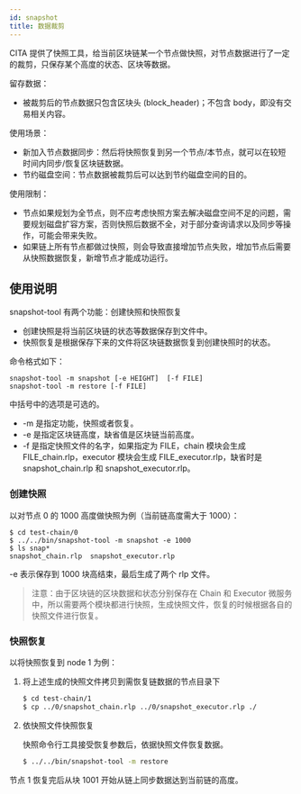 ```yaml
---
id: snapshot
title: 数据裁剪
---
```


CITA 提供了快照工具，给当前区块链某一个节点做快照，对节点数据进行了一定的裁剪，只保存某个高度的状态、区块等数据。

留存数据：

- 被裁剪后的节点数据只包含区块头 (block_header)；不包含 body，即没有交易相关内容。

使用场景：

- 新加入节点数据同步：然后将快照恢复到另一个节点/本节点，就可以在较短时间内同步/恢复区块链数据。
- 节约磁盘空间：节点数据被裁剪后可以达到节约磁盘空间的目的。

使用限制：

- 节点如果规划为全节点，则不应考虑快照方案去解决磁盘空间不足的问题，需要规划磁盘扩容方案，否则快照后数据不全，对于部分查询请求以及同步等操作，可能会带来失败。
- 如果链上所有节点都做过快照，则会导致直接增加节点失败，增加节点后需要从快照数据恢复，新增节点才能成功运行。

## 使用说明

snapshot-tool 有两个功能：创建快照和快照恢复

- 创建快照是将当前区块链的状态等数据保存到文件中。
- 快照恢复是根据保存下来的文件将区块链数据恢复到创建快照时的状态。

命令格式如下：

    snapshot-tool -m snapshot [-e HEIGHT]  [-f FILE]
    snapshot-tool -m restore [-f FILE]
    

中括号中的选项是可选的。

- -m 是指定功能，快照或者恢复。
- -e 是指定区块链高度，缺省值是区块链当前高度。
- -f 是指定快照文件的名字，如果指定为 FILE，chain 模块会生成 FILE_chain.rlp，executor 模块会生成 FILE_executor.rlp，缺省时是 snapshot_chain.rlp 和 snapshot_executor.rlp。

### 创建快照

以对节点 0 的 1000 高度做快照为例（当前链高度需大于 1000）：

    $ cd test-chain/0
    $ ../../bin/snapshot-tool -m snapshot -e 1000
    $ ls snap*
    snapshot_chain.rlp  snapshot_executor.rlp
    

-e 表示保存到 1000 块高结束，最后生成了两个 rlp 文件。

> 注意：由于区块链的区块数据和状态分别保存在 Chain 和 Executor 微服务中，所以需要两个模块都进行快照，生成快照文件，恢复的时候根据各自的快照文件进行恢复。

### 快照恢复

以将快照恢复到 node 1 为例：

1. 将上述生成的快照文件拷贝到需恢复链数据的节点目录下

   ```bash
   $ cd test-chain/1
   $ cp ../0/snapshot_chain.rlp ../0/snapshot_executor.rlp ./
   ```

2. 依快照文件快照恢复
    
    快照命令行工具接受恢复参数后，依据快照文件恢复数据。

   ```bash
   $ ../../bin/snapshot-tool -m restore
   ```

节点 1 恢复完后从块 1001 开始从链上同步数据达到当前链的高度。